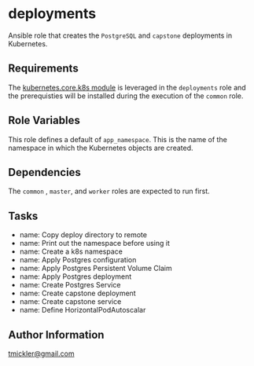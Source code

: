 deployments
=========

Ansible role that creates the ```PostgreSQL``` and ```capstone``` deployments in Kubernetes.

Requirements
------------

The [kubernetes.core.k8s module](https://docs.ansible.com/ansible/latest/collections/kubernetes/core/k8s_module.html#ansible-collections-kubernetes-core-k8s-module-requirements) is leveraged in the ```deployments``` role and the prerequisties will be installed during the execution of the ```common``` role.

Role Variables
--------------

This role defines a default of ```app_namespace```.  This is the name of the namespace in which the Kubernetes objects are created.

Dependencies
------------

The ```common``` , ```master```, and ```worker``` roles are expected to run first.

Tasks
-------

- name: Copy deploy directory to remote
- name: Print out the namespace before using it
- name: Create a k8s namespace
- name: Apply Postgres configuration
- name: Apply Postgres Persistent Volume Claim
- name: Apply Postgres deployment
- name: Create Postgres Service
- name: Create capstone deployment
- name: Create capstone service
- name: Define HorizontalPodAutoscalar

Author Information
------------------

tmickler@gmail.com

